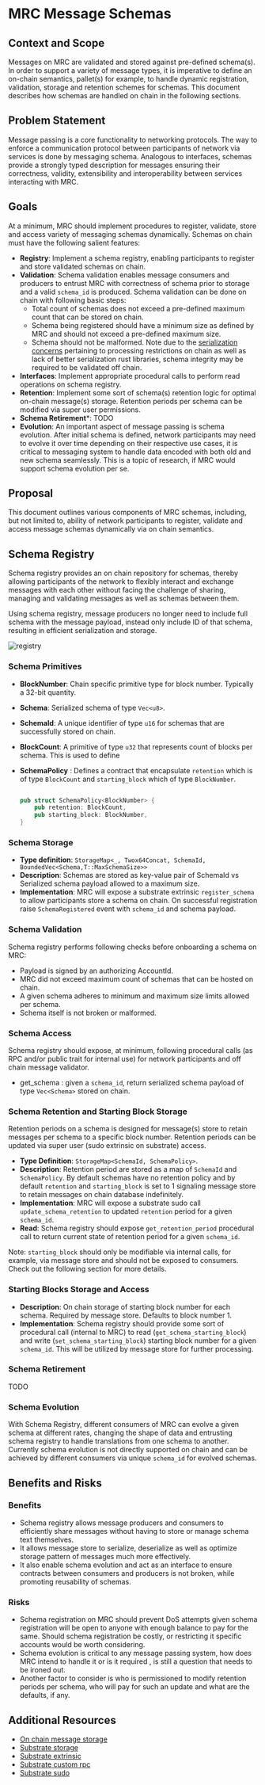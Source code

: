 # MRC Message Schemas

## Context and Scope

Messages on MRC are validated and stored against pre-defined schema(s). In order to support a variety of message types, it is imperative to define an on-chain semantics, pallet(s) for example, to handle dynamic registration, validation, storage and retention schemes for schemas.
This document describes how schemas are handled on chain in the following sections.

## Problem Statement

Message passing is a core functionality to networking protocols. The way to enforce a communication protocol between participants of network via services is done by messaging schema. Analogous to interfaces, schemas provide a strongly typed description for messages ensuring their correctness, validity, extensibility and interoperability between services interacting with MRC.

## Goals

At a minimum, MRC should implement procedures to register, validate, store and access variety of messaging schemas dynamically. Schemas on chain must have the following salient features:

- **Registry**: Implement a schema registry, enabling participants to register and store validated schemas on chain.
- **Validation**: Schema validation enables message consumers and producers to entrust MRC with correctness of schema prior to storage and a valid ```schema_id``` is produced. Schema validation can be done on chain with following basic steps:
  - Total count of schemas does not exceed a pre-defined maximum count that can be stored on chain.
  - Schema being registered should have a minimum size as defined by MRC and should not exceed a pre-defined maximum size.
  - Schema should not be malformed. Note due to the [serialization concerns](./OnChainMessageStorage.md#serialization-concerns) pertaining to processing restrictions on chain as well as lack of better serialization rust libraries, schema integrity may be required to be validated off chain.
- **Interfaces**: Implement appropriate procedural calls to perform read operations on schema registry.
- **Retention**: Implement some sort of schema(s) retention logic  for optimal on-chain message(s) storage. Retention periods per schema can be modified via super user permissions.
- **Schema Retirement***: TODO
- **Evolution**: An important aspect of message passing is  schema evolution. After initial schema is defined, network participants may need to evolve it over time depending on their respective use cases, it is critical to messaging system to handle data encoded with both old and new schema seamlessly. This is a topic of research, if MRC would support schema evolution per se.

## Proposal

This document outlines various components of MRC schemas, including, but not limited to, ability of network participants to register, validate and access message schemas dynamically via on chain semantics.

## Schema Registry

Schema registry provides an on chain repository for schemas, thereby allowing participants of the network to flexibly interact and exchange messages with each other without facing the challenge of sharing, managing and validating messages as well as schemas between them.

Using schema registry, message producers no longer need to include full schema with the message payload, instead only include ID of that schema, resulting in efficient serialization and storage.

![registry](https://user-images.githubusercontent.com/61435908/163263866-adf36d23-0968-42cd-8d50-6025bb7c455b.png)

### Schema Primitives

- **BlockNumber**: Chain specific primitive type for block number. Typically a 32-bit quantity.
- **Schema**: Serialized schema of type ```Vec<u8>```.
- **SchemaId**: A unique identifier of type ```u16``` for schemas that are successfully stored on chain.
- **BlockCount**: A primitive of type ```u32``` that represents count of blocks per schema. This is used to define
- **SchemaPolicy** : Defines a contract that encapsulate ```retention``` which is of type ```BlockCount``` and ```starting_block``` which of type ```BlockNumber```.

  ```rust

  pub struct SchemaPolicy<BlockNumber> {
      pub retention: BlockCount,
      pub starting_block: BlockNumber,
  }
  ```

### Schema Storage

- **Type definition**: ```StorageMap<_, Twox64Concat, SchemaId, BoundedVec<Schema,T::MaxSchemaSize>>```
- **Description**: Schemas are stored as key-value pair of SchemaId vs Serialized schema payload allowed to a maximum size.
- **Implementation**: MRC will expose a substrate extrinsic ``` register_schema ``` to allow participants store a schema on chain. On successful registration raise ```SchemaRegistered``` event with ```schema_id``` and schema payload.

### Schema Validation

Schema registry performs following checks before onboarding a schema on MRC:

- Payload is signed by an authorizing AccountId.
- MRC did not exceed maximum count of schemas that can be hosted on chain.
- A given schema adheres to minimum and maximum size limits allowed per schema.
- Schema itself is not broken or malformed.

### Schema Access

Schema registry should expose, at minimum, following procedural calls (as RPC and/or public trait for internal use) for network participants and off chain message validator.

- get_schema : given a ```schema_id```, return serialized schema payload of type ```Vec<Schema>``` stored on chain.

### Schema Retention and Starting Block Storage

Retention periods on a schema is designed for message(s) store to retain messages per schema to a specific block number. Retention periods can be updated via super user (sudo extrinsic on substrate) access.

- **Type Definition**: ```StorageMap<SchemaId, SchemaPolicy>```.
- **Description**: Retention period are stored as a map of ```SchemaId``` and ```SchemaPolicy```. By default schemas have no retention policy and by default ```retention``` and ```starting_block``` is set to 1 signaling message store to retain messages on chain database indefinitely.
- **Implementation**: MRC will expose a substrate  sudo call ```update_schema_retention``` to updated ```retention``` period for a given ```schema_id```.
- **Read**: Schema registry should expose ```get_retention_period``` procedural call to return current state of retention period for a given ```schema_id```.

Note: ```starting_block``` should only be modifiable via internal calls, for example, via message store and should not be exposed to consumers. Check out the following section for more details.

### Starting Blocks Storage and Access

- **Description**: On chain storage of starting block number for each schema. Required by message store. Defaults to block number 1.
- **Implementation**: Schema registry should provide some sort of procedural call (internal to MRC) to read (```get_schema_starting_block```) and write (```set_schema_starting_block```) starting block number for a given ```schema_id```. This will be utilized by message store for further processing.

### Schema Retirement

TODO

### Schema Evolution

With Schema Registry, different consumers of MRC can evolve a given schema at different rates, changing the shape of data and entrusting schema registry to handle translations from one schema to another. Currently schema evolution is not directly supported on chain and can be achieved by different consumers via unique ```schema_id``` for evolved schemas.

## Benefits and Risks

### Benefits

- Schema registry allows message producers and consumers to efficiently share messages without having to store or manage schema text themselves.
- It allows message store to serialize, deserialize as well as optimize storage pattern of messages much more effectively.
- It also enable schema evolution and act as an interface to ensure contracts between consumers and producers is not broken, while promoting reusability of schemas.

### Risks

- Schema registration on MRC should prevent DoS attempts given schema registration will be open to anyone with enough balance to pay for the same. Should schema registration be costly, or restricting it specific accounts would be worth considering.
- Schema evolution is critical to any message passing system, how does MRC intend to handle it or is it required , is still a question that needs to be ironed out.
- Another factor to consider is who is permissioned to modify retention periods per schema, who will pay for such an update and what are the defaults, if any.

## Additional Resources

- [On chain message storage](./OnChainMessageStorage.md)
- [Substrate storage](https://docs.substrate.io/v3/runtime/storage/)
- [Substrate extrinsic](https://docs.substrate.io/v3/concepts/extrinsics/)
- [Substrate custom rpc](https://docs.substrate.io/v3/runtime/custom-rpcs/)
- [Substrate sudo](https://www.shawntabrizi.com/substrate/the-sudo-story-in-substrate/)
